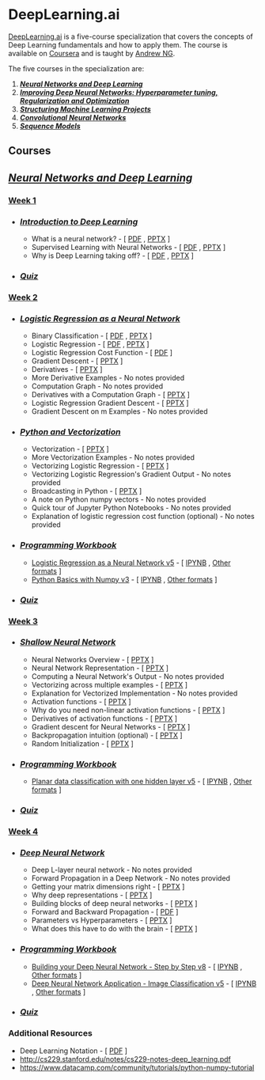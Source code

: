 # DeepLearning.ai 

[DeepLearning.ai](https://deeplearning.ai)  is a five-course specialization  that covers the concepts of Deep Learning fundamentals and how to apply them. The course is available on [Coursera](https://www.coursera.org/specializations/deep-learning) and is taught by [Andrew NG](https://www.andrewng.org/).

The five courses in the specialization are:

1. [***Neural Networks and Deep Learning***](https://www.coursera.org/learn/neural-networks-deep-learning/home/welcome)  
2. [***Improving Deep Neural Networks: Hyperparameter tuning, Regularization and Optimization***](https://www.coursera.org/learn/deep-neural-network/home/welcome) 
3. [***Structuring Machine Learning Projects***](https://www.coursera.org/learn/machine-learning-projects/home/welcome)
4. [***Convolutional Neural Networks***](https://www.coursera.org/learn/convolutional-neural-networks?specialization=deep-learning)
5. [***Sequence Models***](https://www.coursera.org/learn/nlp-sequence-models)

## Courses

## [*Neural Networks and Deep Learning*](https://github.com/yeahalti/Deep-learning-AI/tree/master/Neural%20Networks%20and%20Deep%20Learning)

### [Week 1](https://github.com/yeahalti/Deep-learning-AI/tree/master/Neural%20Networks%20and%20Deep%20Learning/Week%201)

- ### [*Introduction to Deep Learning*](https://github.com/yeahalti/Deep-learning-AI/tree/master/Neural%20Networks%20and%20Deep%20Learning/Week%201/1.%20Introduction%20to%20Deep%20Learning)

  - What is a neural network? - [ [PDF](https://github.com/yeahalti/Deep-learning-AI/blob/master/Neural%20Networks%20and%20Deep%20Learning/Week%201/1.%20Introduction%20to%20Deep%20Learning/1.%20What%20is%20a%20neural%20network/What_is_Neural_Network.pdf) , [PPTX](https://github.com/yeahalti/Deep-learning-AI/blob/master/Neural%20Networks%20and%20Deep%20Learning/Week%201/1.%20Introduction%20to%20Deep%20Learning/1.%20What%20is%20a%20neural%20network/What-is-a-NN_.pptx) ]
  - Supervised Learning with Neural Networks - [ [PDF](https://github.com/yeahalti/Deep-learning-AI/blob/master/Neural%20Networks%20and%20Deep%20Learning/Week%201/1.%20Introduction%20to%20Deep%20Learning/2.%20Supervised%20Learning%20with%20Neural%20Networks/Supervised_Learning_for_Neural_Network.pdf) , [PPTX](https://github.com/yeahalti/Deep-learning-AI/blob/master/Neural%20Networks%20and%20Deep%20Learning/Week%201/1.%20Introduction%20to%20Deep%20Learning/2.%20Supervised%20Learning%20with%20Neural%20Networks/C1W1L03.pptx) ]
  - Why is Deep Learning taking off? - [ [PDF](https://github.com/yeahalti/Deep-learning-AI/blob/master/Neural%20Networks%20and%20Deep%20Learning/Week%201/1.%20Introduction%20to%20Deep%20Learning/3.%20Why%20is%20Deep%20Learning%20taking%20off/Why_is_Deep_Learning_Taking_Off.pdf) , [PPTX](https://github.com/yeahalti/Deep-learning-AI/blob/master/Neural%20Networks%20and%20Deep%20Learning/Week%201/1.%20Introduction%20to%20Deep%20Learning/3.%20Why%20is%20Deep%20Learning%20taking%20off/C1W1L04.pptx) ]

- ### [*Quiz*](https://github.com/yeahalti/Deep-learning-AI/blob/master/Neural%20Networks%20and%20Deep%20Learning/Week%201/1.%20Introduction%20to%20Deep%20Learning/Quiz.pdf)

### [Week 2](https://github.com/yeahalti/Deep-learning-AI/tree/master/Neural%20Networks%20and%20Deep%20Learning/Week%202)

- ### [*Logistic Regression as a Neural Network*](https://github.com/yeahalti/Deep-learning-AI/tree/master/Neural%20Networks%20and%20Deep%20Learning/Week%202/1.%20Logistic%20Regression%20as%20a%20Neural%20Network)

  - Binary Classification - [ [PDF](https://github.com/yeahalti/Deep-learning-AI/blob/master/Neural%20Networks%20and%20Deep%20Learning/Week%202/1.%20Logistic%20Regression%20as%20a%20Neural%20Network/1.%20Binary%20Classification/Binary_Classification.pdf) , [PPTX](https://github.com/yeahalti/Deep-learning-AI/blob/master/Neural%20Networks%20and%20Deep%20Learning/Week%202/1.%20Logistic%20Regression%20as%20a%20Neural%20Network/1.%20Binary%20Classification/C1W2L01.pptx) ]
  - Logistic Regression - [ [PDF](https://github.com/yeahalti/Deep-learning-AI/blob/master/Neural%20Networks%20and%20Deep%20Learning/Week%202/1.%20Logistic%20Regression%20as%20a%20Neural%20Network/2.%20Logistic%20Regression/Logistic_Regression.pdf) , [PPTX](https://github.com/yeahalti/Deep-learning-AI/blob/master/Neural%20Networks%20and%20Deep%20Learning/Week%202/1.%20Logistic%20Regression%20as%20a%20Neural%20Network/2.%20Logistic%20Regression/C1W2L02.pptx) ]
  - Logistic Regression Cost Function - [ [PDF](https://github.com/yeahalti/Deep-learning-AI/blob/master/Neural%20Networks%20and%20Deep%20Learning/Week%202/1.%20Logistic%20Regression%20as%20a%20Neural%20Network/3.%20Logistic%20Regression%20Cost%20Function/Logistic_Regression_Cost_Function.pdf) ]
  - Gradient Descent - [ [PPTX](https://github.com/yeahalti/Deep-learning-AI/blob/master/Neural%20Networks%20and%20Deep%20Learning/Week%202/1.%20Logistic%20Regression%20as%20a%20Neural%20Network/4.%20Gradient%20Descent/C1W2L03.pptx) ]
  - Derivatives - [ [PPTX](https://github.com/yeahalti/Deep-learning-AI/blob/master/Neural%20Networks%20and%20Deep%20Learning/Week%202/1.%20Logistic%20Regression%20as%20a%20Neural%20Network/5.%20Derivatives/C1W2L04.pptx) ]
  - More Derivative Examples - No notes provided
  - Computation Graph - No notes provided
  - Derivatives with a Computation Graph - [ [PPTX](https://github.com/yeahalti/Deep-learning-AI/blob/master/Neural%20Networks%20and%20Deep%20Learning/Week%202/1.%20Logistic%20Regression%20as%20a%20Neural%20Network/8.%20Derivatives%20with%20a%20Computation%20Graph/C1W2L05.pptx) ]
  - Logistic Regression Gradient Descent - [ [PPTX](https://github.com/yeahalti/Deep-learning-AI/blob/master/Neural%20Networks%20and%20Deep%20Learning/Week%202/1.%20Logistic%20Regression%20as%20a%20Neural%20Network/9.%20Logistic%20Regression%20Gradient%20Descent/C1W2L06.pptx) ]
  - Gradient Descent on m Examples - No notes provided

- ### *[Python and Vectorization](https://github.com/yeahalti/Deep-learning-AI/tree/master/Neural%20Networks%20and%20Deep%20Learning/Week%202/2.%20Python%20and%20Vectorization)*

  - Vectorization - [ [PPTX](https://github.com/yeahalti/Deep-learning-AI/blob/master/Neural%20Networks%20and%20Deep%20Learning/Week%202/2.%20Python%20and%20Vectorization/1.%20Vectorization/C1W2L07.pptx) ]
  - More Vectorization Examples - No notes provided
  - Vectorizing Logistic Regression - [ [PPTX](https://github.com/yeahalti/Deep-learning-AI/blob/master/Neural%20Networks%20and%20Deep%20Learning/Week%202/2.%20Python%20and%20Vectorization/3.%20Vectorizing%20Logistic%20Regression/C1W2L08.pptx) ]
  - Vectorizing Logistic Regression's Gradient Output - No notes provided
  - Broadcasting in Python  - [ [PPTX](https://github.com/yeahalti/Deep-learning-AI/blob/master/Neural%20Networks%20and%20Deep%20Learning/Week%202/2.%20Python%20and%20Vectorization/5.%20Broadcasting%20in%20Python/C1W2L09.pptx) ]
  - A note on Python numpy vectors - No notes provided
  - Quick tour of Jupyter Python Notebooks - No notes provided
  - Explanation of logistic regression cost function (optional) - No notes provided

- ### [*Programming Workbook*](https://github.com/yeahalti/Deep-learning-AI/tree/master/Neural%20Networks%20and%20Deep%20Learning/Week%202/Programming%20Workbook)

  - [Logistic Regression as a Neural Network v5](https://github.com/yeahalti/Deep-learning-AI/tree/master/Neural%20Networks%20and%20Deep%20Learning/Week%202/Programming%20Workbook/Logistic%20Regression%20as%20a%20Neural%20Network%20v5) - [ [IPYNB](https://github.com/yeahalti/Deep-learning-AI/blob/master/Neural%20Networks%20and%20Deep%20Learning/Week%202/Programming%20Workbook/Logistic%20Regression%20as%20a%20Neural%20Network%20v5/Logistic%2BRegression%2Bwith%2Ba%2BNeural%2BNetwork%2Bmindset%2Bv5.ipynb) , [Other formats](https://github.com/yeahalti/Deep-learning-AI/tree/master/Neural%20Networks%20and%20Deep%20Learning/Week%202/Programming%20Workbook/Logistic%20Regression%20as%20a%20Neural%20Network%20v5/Other%20formats) ] 
  - [Python Basics with Numpy v3](https://github.com/yeahalti/Deep-learning-AI/tree/master/Neural%20Networks%20and%20Deep%20Learning/Week%202/Programming%20Workbook/Python%20Basics%20with%20Numpy%20v3) - [ [IPYNB](https://github.com/yeahalti/Deep-learning-AI/blob/master/Neural%20Networks%20and%20Deep%20Learning/Week%202/Programming%20Workbook/Python%20Basics%20with%20Numpy%20v3/Python%2BBasics%2BWith%2BNumpy%2Bv3.ipynb) , [Other formats](https://github.com/yeahalti/Deep-learning-AI/tree/master/Neural%20Networks%20and%20Deep%20Learning/Week%202/Programming%20Workbook/Python%20Basics%20with%20Numpy%20v3/Other%20formats) ]

- ### [*Quiz*](https://github.com/yeahalti/Deep-learning-AI/blob/master/Neural%20Networks%20and%20Deep%20Learning/Week%202/Quiz/Week%202%20test.pdf)

### [Week 3](https://github.com/yeahalti/Deep-learning-AI/tree/master/Neural%20Networks%20and%20Deep%20Learning/Week%203)

- ### *[Shallow Neural Network](https://github.com/yeahalti/Deep-learning-AI/tree/master/Neural%20Networks%20and%20Deep%20Learning/Week%203/Shallow%20Neural%20Network)*

  - Neural Networks Overview - [ [PPTX]() ]
  - Neural Network Representation - [ [PPTX]() ]
  - Computing a Neural Network's Output - No notes provided
  - Vectorizing across multiple examples - [ [PPTX]() ]
  - Explanation for Vectorized Implementation - No notes provided
  - Activation functions - [ [PPTX]() ]
  - Why do you need non-linear activation functions - [ [PPTX]() ]
  - Derivatives of activation functions - [ [PPTX]() ]
  - Gradient descent for Neural Networks - [ [PPTX]() ]
  - Backpropagation intuition (optional) - [ [PPTX]() ]
  - Random Initialization - [ [PPTX]() ]

- ### [*Programming Workbook*](https://github.com/yeahalti/Deep-learning-AI/tree/master/Neural%20Networks%20and%20Deep%20Learning/Week%203/Programming%20Workbook) 

  - [Planar data classification with one hidden layer v5](https://github.com/yeahalti/Deep-learning-AI/tree/master/Neural%20Networks%20and%20Deep%20Learning/Week%203/Programming%20Workbook/Planar%20data%20classification%20with%20one%20hidden%20layer%20v5) - [ [IPYNB](https://github.com/yeahalti/Deep-learning-AI/blob/master/Neural%20Networks%20and%20Deep%20Learning/Week%203/Programming%20Workbook/Planar%20data%20classification%20with%20one%20hidden%20layer%20v5/Planar%2Bdata%2Bclassification%2Bwith%2Bone%2Bhidden%2Blayer%2Bv5.ipynb) , [Other formats](https://github.com/yeahalti/Deep-learning-AI/tree/master/Neural%20Networks%20and%20Deep%20Learning/Week%203/Programming%20Workbook/Planar%20data%20classification%20with%20one%20hidden%20layer%20v5/Other%20formats) ]

- ### [*Quiz*](https://github.com/yeahalti/Deep-learning-AI/blob/master/Neural%20Networks%20and%20Deep%20Learning/Week%203/Quiz/WEEK%203.pdf)

### [Week 4](https://github.com/yeahalti/Deep-learning-AI/tree/master/Neural%20Networks%20and%20Deep%20Learning/Week%204)

- ### *[Deep Neural Network](https://github.com/yeahalti/Deep-learning-AI/tree/master/Neural%20Networks%20and%20Deep%20Learning/Week%204/Deep%20Neural%20Network)*

  - Deep L-layer neural network - No notes provided
  - Forward Propagation in a Deep Network - No notes provided
  - Getting your matrix dimensions right - [ [PPTX]() ]
  - Why deep representations - [ [PPTX]() ]
  - Building blocks of deep neural networks - [ [PPTX]() ]
  - Forward and Backward Propagation - [ [PDF]() ]
  - Parameters vs Hyperparameters - [ [PPTX]() ]
  - What does this have to do with the brain - [ [PPTX]() ]      

- ### [*Programming Workbook*](https://github.com/yeahalti/Deep-learning-AI/tree/master/Neural%20Networks%20and%20Deep%20Learning/Week%204/Programming%20Workbook)

  - [Building your Deep Neural Network - Step by Step v8](https://github.com/yeahalti/Deep-learning-AI/tree/master/Neural%20Networks%20and%20Deep%20Learning/Week%204/Programming%20Workbook/Building%20your%20Deep%20Neural%20Network%20-%20Step%20by%20Step%20v8) - [ [IPYNB](https://github.com/yeahalti/Deep-learning-AI/blob/master/Neural%20Networks%20and%20Deep%20Learning/Week%204/Programming%20Workbook/Building%20your%20Deep%20Neural%20Network%20-%20Step%20by%20Step%20v8/Building%2Byour%2BDeep%2BNeural%2BNetwork%2B-%2BStep%2Bby%2BStep%2Bv8.ipynb) , [Other formats](https://github.com/yeahalti/Deep-learning-AI/tree/master/Neural%20Networks%20and%20Deep%20Learning/Week%204/Programming%20Workbook/Building%20your%20Deep%20Neural%20Network%20-%20Step%20by%20Step%20v8/Other%20formats) ]
  - [Deep Neural Network Application - Image Classification v5](https://github.com/yeahalti/Deep-learning-AI/tree/master/Neural%20Networks%20and%20Deep%20Learning/Week%204/Programming%20Workbook/Deep%20Neural%20Network%20Application%20-%20Image%20Classification%20v8) - [ [IPYNB](https://github.com/yeahalti/Deep-learning-AI/blob/master/Neural%20Networks%20and%20Deep%20Learning/Week%204/Programming%20Workbook/Deep%20Neural%20Network%20Application%20-%20Image%20Classification%20v8/Deep%2BNeural%2BNetwork%2B-%2BApplication%2Bv8.ipynb) , [Other formats](https://github.com/yeahalti/Deep-learning-AI/tree/master/Neural%20Networks%20and%20Deep%20Learning/Week%204/Programming%20Workbook/Deep%20Neural%20Network%20Application%20-%20Image%20Classification%20v8/Other%20format) ]

- ### [*Quiz*](https://github.com/yeahalti/Deep-learning-AI/blob/master/Neural%20Networks%20and%20Deep%20Learning/Week%204/Quiz/FireShot%20Capture%2078%20-%20Neural%20Networks%20and%20Deep%20Learning%20-%20Ho_%20-%20https___www.coursera.org_learn_neu.pdf)

### Additional Resources

- Deep Learning Notation - [ [PDF](https://github.com/yeahalti/Deep-learning-AI/blob/master/Neural%20Networks%20and%20Deep%20Learning/deep-learning-notation.pdf) ]
- http://cs229.stanford.edu/notes/cs229-notes-deep_learning.pdf
- https://www.datacamp.com/community/tutorials/python-numpy-tutorial